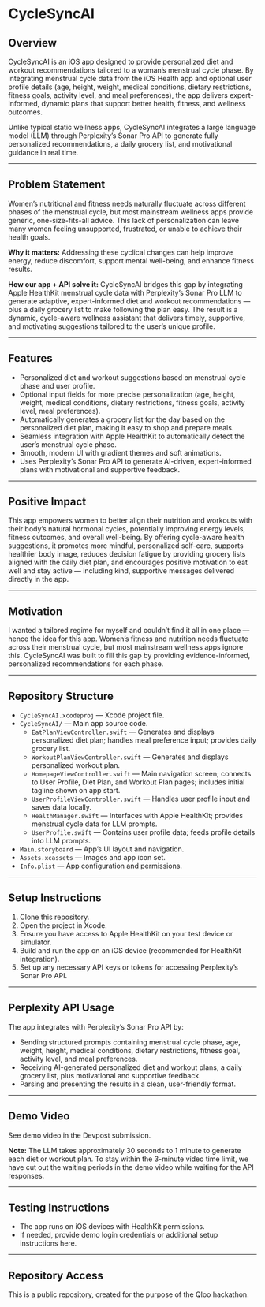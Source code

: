 # CycleSyncAI

## Overview
CycleSyncAI is an iOS app designed to provide personalized diet and workout recommendations tailored to a woman’s menstrual cycle phase. By integrating menstrual cycle data from the iOS Health app and optional user profile details (age, height, weight, medical conditions, dietary restrictions, fitness goals, activity level, and meal preferences), the app delivers expert-informed, dynamic plans that support better health, fitness, and wellness outcomes.

Unlike typical static wellness apps, CycleSyncAI integrates a large language model (LLM) through Perplexity’s Sonar Pro API to generate fully personalized recommendations, a daily grocery list, and motivational guidance in real time.

---

## Problem Statement
Women’s nutritional and fitness needs naturally fluctuate across different phases of the menstrual cycle, but most mainstream wellness apps provide generic, one-size-fits-all advice. This lack of personalization can leave many women feeling unsupported, frustrated, or unable to achieve their health goals.

**Why it matters:** Addressing these cyclical changes can help improve energy, reduce discomfort, support mental well-being, and enhance fitness results.

**How our app + API solve it:** CycleSyncAI bridges this gap by integrating Apple HealthKit menstrual cycle data with Perplexity’s Sonar Pro LLM to generate adaptive, expert-informed diet and workout recommendations — plus a daily grocery list to make following the plan easy. The result is a dynamic, cycle-aware wellness assistant that delivers timely, supportive, and motivating suggestions tailored to the user’s unique profile.

---

## Features
- Personalized diet and workout suggestions based on menstrual cycle phase and user profile.
- Optional input fields for more precise personalization (age, height, weight, medical conditions, dietary restrictions, fitness goals, activity level, meal preferences).
- Automatically generates a grocery list for the day based on the personalized diet plan, making it easy to shop and prepare meals.
- Seamless integration with Apple HealthKit to automatically detect the user’s menstrual cycle phase.
- Smooth, modern UI with gradient themes and soft animations.
- Uses Perplexity’s Sonar Pro API to generate AI-driven, expert-informed plans with motivational and supportive feedback.

---

## Positive Impact
This app empowers women to better align their nutrition and workouts with their body’s natural hormonal cycles, potentially improving energy levels, fitness outcomes, and overall well-being. By offering cycle-aware health suggestions, it promotes more mindful, personalized self-care, supports healthier body image, reduces decision fatigue by providing grocery lists aligned with the daily diet plan, and encourages positive motivation to eat well and stay active — including kind, supportive messages delivered directly in the app.

---

## Motivation
I wanted a tailored regime for myself and couldn’t find it all in one place — hence the idea for this app. Women’s fitness and nutrition needs fluctuate across their menstrual cycle, but most mainstream wellness apps ignore this. CycleSyncAI was built to fill this gap by providing evidence-informed, personalized recommendations for each phase.

---

## Repository Structure
- `CycleSyncAI.xcodeproj` — Xcode project file.
- `CycleSyncAI/` — Main app source code.
   - `EatPlanViewController.swift` — Generates and displays personalized diet plan; handles meal preference input; provides daily grocery list.
   - `WorkoutPlanViewController.swift` — Generates and displays personalized workout plan.
   - `HomepageViewController.swift` — Main navigation screen; connects to User Profile, Diet Plan, and Workout Plan pages; includes initial tagline shown on app start.
   - `UserProfileViewController.swift` — Handles user profile input and saves data locally.
   - `HealthManager.swift` — Interfaces with Apple HealthKit; provides menstrual cycle data for LLM prompts.
   - `UserProfile.swift` — Contains user profile data; feeds profile details into LLM prompts.
- `Main.storyboard` — App’s UI layout and navigation.
- `Assets.xcassets` — Images and app icon set.
- `Info.plist` — App configuration and permissions.

---

## Setup Instructions
1. Clone this repository.
2. Open the project in Xcode.
3. Ensure you have access to Apple HealthKit on your test device or simulator.
4. Build and run the app on an iOS device (recommended for HealthKit integration).
5. Set up any necessary API keys or tokens for accessing Perplexity’s Sonar Pro API.

---

## Perplexity API Usage
The app integrates with Perplexity’s Sonar Pro API by:
- Sending structured prompts containing menstrual cycle phase, age, weight, height, medical conditions, dietary restrictions, fitness goal, activity level, and meal preferences.
- Receiving AI-generated personalized diet and workout plans, a daily grocery list, plus motivational and supportive feedback.
- Parsing and presenting the results in a clean, user-friendly format.

---

## Demo Video
See demo video in the Devpost submission.

**Note:** The LLM takes approximately 30 seconds to 1 minute to generate each diet or workout plan. To stay within the 3-minute video time limit, we have cut out the waiting periods in the demo video while waiting for the API responses.

---

## Testing Instructions
- The app runs on iOS devices with HealthKit permissions.
- If needed, provide demo login credentials or additional setup instructions here.

---

## Repository Access
This is a public repository, created for the purpose of the Qloo hackathon.
